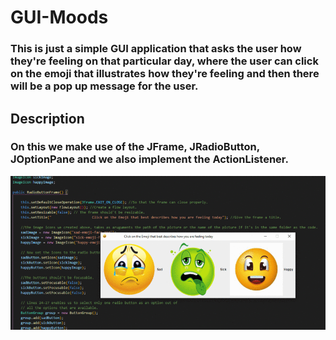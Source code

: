 # GUI-Moods

### This is just a simple GUI application that asks the user how they're feeling on that particular day, where the user can click on the emoji that illustrates how they're feeling and then there will be a pop up message for the user.

## Description

### On this we make use of the JFrame, JRadioButton, JOptionPane and we also implement the ActionListener.

![](illustration.gif)
